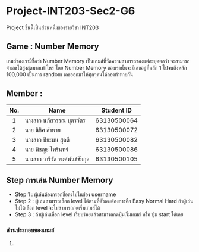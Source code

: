 # Project-INT203-Sec2-G6
Project ชิ้นนี้เป็นส่วนหนึ่งของรายวิชา INT203

## Game : Number Memory
เกมส์ของเรามีชื่อว่า Number Memory เป็นเกมส์ที่วัดความสามารถของแต่ละบุคคลว่า จะสามารถจำเลขได้สูงสุดมากเท่าไหร่ โดย Number Memory ของเรานั้นจะมีเลขอยู่ที่หลัก 1 ไปจนถึงหลัก 100,000 เป็นการ random เลขออกมาให้ทุกๆคนได้ลองท้าทายกัน

## Member : 
| No. | Name              | Student ID   |
|:---:|-------------------|--------------|
|  1  | นางสาว นภัสวรรณ บุตรวัตร      | 63130500064  |
|  2  | นาย นิธิศ ลำพาย   | 63130500072  |
|  3  | นางสาว ปิยะมน สุดดี   | 63130500082 |
|  4  | นาย พิชญะ ไพรินทร์   | 63130500086 |
|  5  | นางสาว วารีวัล พงศ์พันธ์ชัยกุล   | 63130500105 |

## Step การเล่น Number Memory
- Step 1 : ผู้เล่นต้องกรอกชื่อลงไปในช่อง username
- Step 2 : ผู้เล่นสามารถเลือก level ได้ตามที่ตัวเองต้องการคือ Easy Normal Hard ถ้าผู้เล่นไม่ได้เลือก level จะไม่สามารถกดเริ่มเกมส์ได้
- Step 3 : ถ้าผู้เล่นเลือก level เรียบร้อยแล้วสามารถกดปุ่มเริ่มเกมส์ หรือ ปุ่ม start ได้เลย

### ส่วนประกอบของเกมส์
 
 1.



